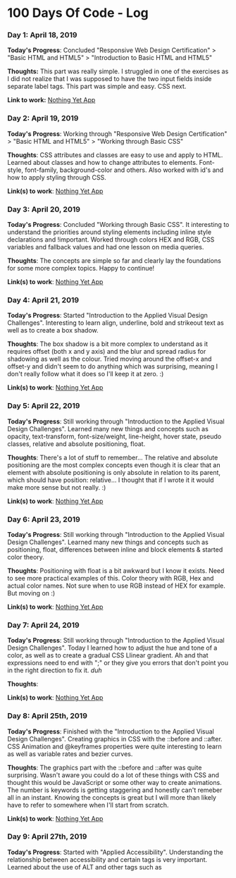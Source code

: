 # 100 Days Of Code - Log

### Day 1: April 18, 2019

**Today's Progress**: Concluded "Responsive Web Design Certification" > "Basic HTML and HTML5" > "Introduction to Basic HTML and HTML5"

**Thoughts:** This part was really simple. I struggled in one of the exercises as I did not realize that I was supposed to have the two input fields inside separate label tags. This part was simple and easy. CSS next.

**Link to work:** [Nothing Yet App](http://nothing.yet)

### Day 2: April 19, 2019

**Today's Progress**: Working through "Responsive Web Design Certification" > "Basic HTML and HTML5" > "Working through Basic CSS"

**Thoughts**: CSS attributes and classes are easy to use and apply to HTML. Learned about classes and how to change attributes to elements. Font-style, font-family, background-color and others. Also worked with id's and how to apply styling through CSS.   

**Link(s) to work**: [Nothing Yet App](http://nothing.yet)

### Day 3: April 20, 2019

**Today's Progress**: Concluded "Working through Basic CSS". It interesting to understand the priorities around styling elements including inline style declarations and !important. Worked through colors HEX and RGB, CSS variables and fallback values and had one lesson on media queries.

**Thoughts**: The concepts are simple so far and clearly lay the foundations for some more complex topics. Happy to continue!

**Link(s) to work**: [Nothing Yet App](http://nothing.yet)

### Day 4: April 21, 2019

**Today's Progress**: Started "Introduction to the Applied Visual Design Challenges". Interesting to learn align, underline, bold and strikeout  text as well as to create a box shadow.

**Thoughts**: The box shadow is a bit more complex to understand as it requires offset (both x and y axis) and the blur and spread radius for shadowing as well as the colour. Tried moving around the offset-x and offset-y and didn't seem to do anything which was surprising, meaning I don't really follow what it does so I'll keep it at zero. :)

**Link(s) to work**: [Nothing Yet App](http://nothing.yet)

### Day 5: April 22, 2019

**Today's Progress**: Still working through "Introduction to the Applied Visual Design Challenges". Learned many new things and concepts such as opacity, text-transform, font-size/weight, line-height, hover state, pseudo classes, relative and absolute positioning, float.

**Thoughts**: There's a lot of stuff to remember... The relative and absolute positioning are the most complex concepts even though it is clear that an element with absolute positioning is only absolute in relation to its parent, which should have position: relative... I thought that if I wrote it it would make more sense but not really. :)

**Link(s) to work**: [Nothing Yet App](http://nothing.yet)

### Day 6: April 23, 2019

**Today's Progress**: Still working through "Introduction to the Applied Visual Design Challenges". Learned many new things and concepts such as positioning, float, differences between inline and block elements & started color theory.

**Thoughts**: Positioning with float is a bit awkward but I know it exists. Need to see more practical examples of this. Color theory with RGB, Hex and actual color names. Not sure when to use RGB instead of HEX for example. But moving on :)

**Link(s) to work**: [Nothing Yet App](http://nothing.yet)

### Day 7: April 24, 2019

**Today's Progress**: Still working through "Introduction to the Applied Visual Design Challenges". Today I learned how to adjust the hue and tone of a color, as well as to create a gradual CSS Llinear gradient. Ah and that expressions need to end with ";" or they give you errors that don't point you in the right direction to fix it. *duh*

**Thoughts**: 

**Link(s) to work**: [Nothing Yet App](http://nothing.yet)

### Day 8: April 25th, 2019

**Today's Progress**: Finished with the "Introduction to the Applied Visual Design Challenges". Creating graphics in CSS with the ::before and ::after. CSS Animation and @keyframes properties were quite interesting to learn as well as variable rates and bezier curves.  

**Thoughts**: The graphics part with the ::before and ::after was quite surprising. Wasn't aware you could do a lot of these things with CSS and thought this would be JavaScript or some other way to create animations. The number is keywords is getting staggering and honestly can't remeber all in an instant. Knowing the concepts is great but I will more than likely have to refer to somewhere when I'll start from scratch. 

**Link(s) to work**: [Nothing Yet App](http://nothing.yet)

### Day 9: April 27th, 2019

**Today's Progress**: Started with "Applied Accessibility". Understanding the relationship between accessibility and certain tags is very important. Learned about the use of ALT and other tags such as <header> <audio> <footer> <nav> <article> <section> <main>. Interesting how <header> <footer> <nav> <article> <section> are in all effects a <div> but the difference is really due to accessibility and how screen readers use these specific tags to aid people that are visually impared.

**Thoughts**: It's really important to design for accessibility to ensure that people that cannot read can still benefit from the information a website. 

**Link(s) to work**: [Nothing Yet App](http://nothing.yet)

### Day 10: April 29th, 2019

**Today's Progress**: Finished "Applied Accessibility". Interesting how using CSS to position text away from the screen visibility to allow screen readers to read it. Never thought about it. While I understood the concept, I honestly didn't understand how it then works, or how does the scrfeen reader reads a table, for example, but I hope there will some more about it ahead, or I will have to find more information as I won't be able to implement it. 

**Thoughts**: What I learned from this module is that accessibility is probably a subject on its own. I realized I don't really understand the challenges faced by visually impaired persons or what the technology does and what it can do to assist people. While I know its an issue, never REALLY thought about. #FeelingGuilty 

**Link(s) to work**: [Nothing Yet App](http://nothing.yet)

### Day X: MONTH DAY, 2019

**Today's Progress**:

**Thoughts**:

**Link(s) to work**: [Example App](http://www.example.com)